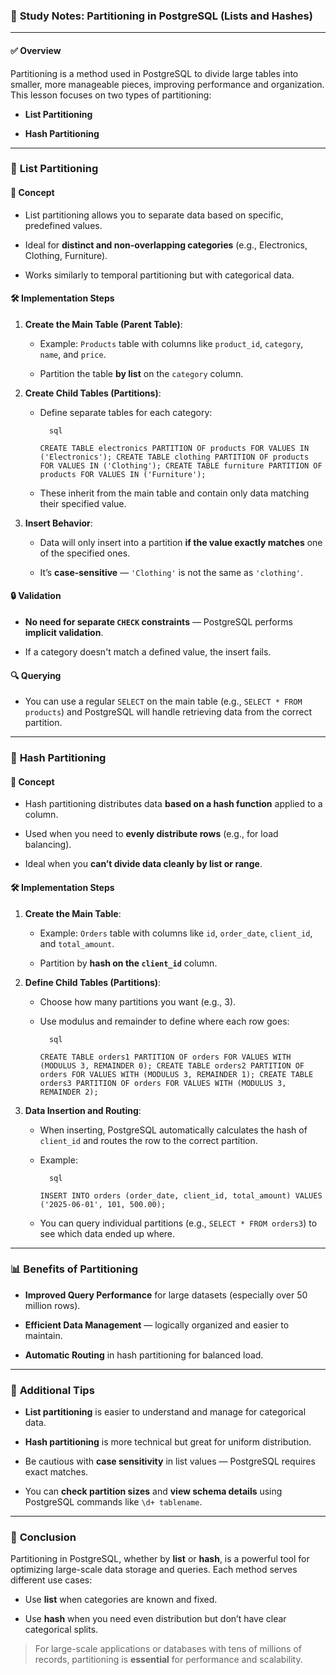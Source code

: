 ### 📘 **Study Notes: Partitioning in PostgreSQL (Lists and Hashes)**

---

#### ✅ **Overview**

Partitioning is a method used in PostgreSQL to divide large tables into smaller, more manageable pieces, improving performance and organization. This lesson focuses on two types of partitioning:

- **List Partitioning**
    
- **Hash Partitioning**
    

---

### 📂 **List Partitioning**

#### 🧠 **Concept**

- List partitioning allows you to separate data based on specific, predefined values.
    
- Ideal for **distinct and non-overlapping categories** (e.g., Electronics, Clothing, Furniture).
    
- Works similarly to temporal partitioning but with categorical data.
    

#### 🛠️ **Implementation Steps**

1. **Create the Main Table (Parent Table)**:
    
    - Example: `Products` table with columns like `product_id`, `category`, `name`, and `price`.
        
    - Partition the table **by list** on the `category` column.
        
2. **Create Child Tables (Partitions)**:
    
    - Define separate tables for each category:
	        
			sql
	        
        `CREATE TABLE electronics PARTITION OF products FOR VALUES IN ('Electronics'); CREATE TABLE clothing PARTITION OF products FOR VALUES IN ('Clothing'); CREATE TABLE furniture PARTITION OF products FOR VALUES IN ('Furniture');`
        
    - These inherit from the main table and contain only data matching their specified value.
        
3. **Insert Behavior**:
    
    - Data will only insert into a partition **if the value exactly matches** one of the specified ones.
        
    - It’s **case-sensitive** — `'Clothing'` is not the same as `'clothing'`.
        

#### 🔒 **Validation**

- **No need for separate `CHECK` constraints** — PostgreSQL performs **implicit validation**.
    
- If a category doesn't match a defined value, the insert fails.
    

#### 🔍 **Querying**

- You can use a regular `SELECT` on the main table (e.g., `SELECT * FROM products`) and PostgreSQL will handle retrieving data from the correct partition.
    

---

### 🔢 **Hash Partitioning**

#### 🧠 **Concept**

- Hash partitioning distributes data **based on a hash function** applied to a column.
    
- Used when you need to **evenly distribute rows** (e.g., for load balancing).
    
- Ideal when you **can’t divide data cleanly by list or range**.
    

#### 🛠️ **Implementation Steps**

1. **Create the Main Table**:
    
    - Example: `Orders` table with columns like `id`, `order_date`, `client_id`, and `total_amount`.
        
    - Partition by **hash on the `client_id`** column.
        
2. **Define Child Tables (Partitions)**:
    
    - Choose how many partitions you want (e.g., 3).
        
    - Use modulus and remainder to define where each row goes:
	        
			sql
	        
        `CREATE TABLE orders1 PARTITION OF orders FOR VALUES WITH (MODULUS 3, REMAINDER 0); CREATE TABLE orders2 PARTITION OF orders FOR VALUES WITH (MODULUS 3, REMAINDER 1); CREATE TABLE orders3 PARTITION OF orders FOR VALUES WITH (MODULUS 3, REMAINDER 2);`
        
3. **Data Insertion and Routing**:
    
    - When inserting, PostgreSQL automatically calculates the hash of `client_id` and routes the row to the correct partition.
        
    - Example:
	        
			sql
	        
        `INSERT INTO orders (order_date, client_id, total_amount) VALUES ('2025-06-01', 101, 500.00);`
        
    - You can query individual partitions (e.g., `SELECT * FROM orders3`) to see which data ended up where.
        

---

### 📊 **Benefits of Partitioning**

- **Improved Query Performance** for large datasets (especially over 50 million rows).
    
- **Efficient Data Management** — logically organized and easier to maintain.
    
- **Automatic Routing** in hash partitioning for balanced load.
    

---

### 📌 **Additional Tips**

- **List partitioning** is easier to understand and manage for categorical data.
    
- **Hash partitioning** is more technical but great for uniform distribution.
    
- Be cautious with **case sensitivity** in list values — PostgreSQL requires exact matches.
    
- You can **check partition sizes** and **view schema details** using PostgreSQL commands like `\d+ tablename`.
    

---

### 📘 **Conclusion**

Partitioning in PostgreSQL, whether by **list** or **hash**, is a powerful tool for optimizing large-scale data storage and queries. Each method serves different use cases:

- Use **list** when categories are known and fixed.
    
- Use **hash** when you need even distribution but don’t have clear categorical splits.
    

> For large-scale applications or databases with tens of millions of records, partitioning is **essential** for performance and scalability.
